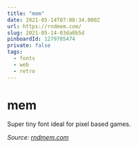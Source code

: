 ```yaml
---
title: "mem"
date: 2021-05-14T07:08:34.000Z
url: https://rndmem.com/
slug: 2021-05-14-03da0b5d
pinboardId: 1279705474
private: false
tags:
  - fonts
  - web
  - retro
---
```


# mem

Super tiny font ideal for pixel based games.

_Source: [rndmem.com](https://rndmem.com/)_
